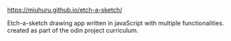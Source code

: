 https://miuhuru.github.io/etch-a-sketch/

Etch-a-sketch drawing app written in javaScript with multiple functionalities. created as part of the odin project curriculum.

